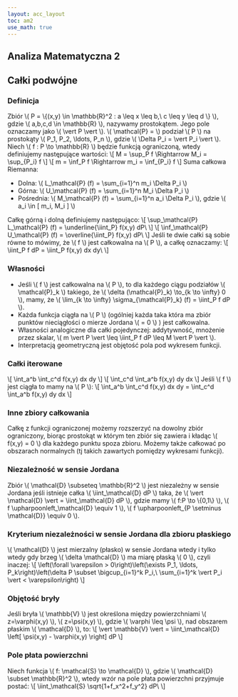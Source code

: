 ```yaml
---
layout: acc_layout
toc: am2
use_math: true
---
```


Analiza Matematyczna 2
---
## Całki podwójne

### Definicja

Zbiór \\( P = \\{(x,y) \in \mathbb{R}^2 : a \leq x \leq b,\ c \leq y \leq d \\} \\), gdzie \\( a,b,c,d \in \mathbb{R} \\), nazywamy prostokątem. Jego pole oznaczamy jako \\(  \vert P \vert  \\). \\( \mathcal{P} =  \\) podział \\( P \\) na prostokąty \\( P_1, P_2, \ldots, P_n \\), gdzie \\( \Delta P_i =  \vert P_i \vert  \\).
Niech \\( f : P \to \mathbb{R} \\) będzie funkcją ograniczoną, wtedy definiujemy następujące wartości:
\\\[ M = \sup_P f \Rightarrow M_i = \sup_{P_i} f \\]
\\\[ m = \inf_P f \Rightarrow m_i = \inf_{P_i} f \\]
Suma całkowa Riemanna:

* Dolna: \\( L_\mathcal{P} (f) = \sum_{i=1}^n m_i \Delta P_i \\)
* Górna: \\( U_\mathcal{P} (f) = \sum_{i=1}^n M_i \Delta P_i \\)
* Pośrednia: \\( M_\mathcal{P} (f) = \sum_{i=1}^n a_i \Delta P_i \\), gdzie \\( a_i \in \[ m_i, M_i \] \\)

Całkę górną i dolną definiujemy następująco:
\\\[ \sup_\mathcal{P} L_\mathcal{P} (f) = \underline{\iint_P} f(x,y) dP\ \\]
\\\[ \inf_\mathcal{P} U_\mathcal{P} (f) = \overline{\iint_P} f(x,y) dP\ \\]
Jeśli te dwie całki są sobie równe to mówimy, że \\( f \\) jest całkowalna na \\( P \\), a całkę oznaczamy:
\\\[ \iint_P f dP = \iint_P f(x,y) dx dy\ \\]

### Własności


* Jeśli \\( f \\) jest całkowalna na \\( P \\), to dla każdego ciągu podziałów \\( \mathcal{P}\_k \\) takiego, że \\( \delta (\mathcal{P}\_k) \to\_{k \to \infty} 0 \\), mamy, że \\( \lim_{k \to \infty} \sigma_{\mathcal{P}_k} (f) = \iint_P f dP \\).
* Każda funkcja ciągła na \\( P \\) (ogólniej każda taka która ma zbiór punktów nieciągłości o mierze Jordana \\( = 0 \\) ) jest całkowalna.
* Własności analogiczne dla całki pojedynczej: addytywność, mnożenie przez skalar, \\( m \vert P \vert  \leq \iint_P f dP \leq M \vert P \vert  \\).
* Interpretacją geometryczną jest objętość pola pod wykresem funkcji.


### Całki iterowane

\\\[ \int_a^b \int_c^d f(x,y) dx dy \\]
\\\[ \int_c^d \int_a^b f(x,y) dy dx \\]
Jeśli \\( f \\) jest ciągła to mamy na \\( P \\):
\\\[ \int_a^b \int_c^d f(x,y) dx dy = \int_c^d \int_a^b f(x,y) dy dx \\]

### Inne zbiory całkowania

Całkę z funkcji ograniczonej możemy rozszerzyć na dowolny zbiór ograniczony, biorąc prostokąt w którym ten zbiór się zawiera i kładąc \\( f(x,y) = 0 \\) dla każdego punktu spoza zbioru.
Możemy także całkować po obszarach normalnych (tj takich zawartych pomiędzy wykresami funkcji).

### Niezależność w sensie Jordana

Zbiór \\( \mathcal{D} \subseteq \mathbb{R}^2 \\) jest niezależny w sensie Jordana jeśli istnieje całka \\( \iint_\mathcal{D} dP \\) taka, że \\(  \vert \mathcal{D} \vert  = \iint_\mathcal{D} dP \\), gdzie mamy \\( f:P \to \\{0,1\\} \\), \\( f \upharpoonleft\_\mathcal{D} \equiv 1 \\), \\( f \upharpoonleft\_{P \setminus \mathcal{D}} \equiv 0 \\).

### Kryterium niezależności w sensie Jordana dla zbioru płaskiego

\\( \mathcal{D} \\) jest mierzalny (płasko) w sensie Jordana wtedy i tylko wtedy gdy brzeg \\( \delta \mathcal{D} \\) ma miarę płaską \\( 0 \\), czyli inaczej:
\\[ \left(\forall \varepsilon > 0\right)\left(\exists P_1, \ldots, P_k\right)\left(\delta P \subset \bigcup_{i=1}^k P_i,\ \sum_{i=1}^k  \vert P_i \vert  < \varepsilon\right) \\]

### Objętość bryły

Jeśli bryła \\( \mathbb{V} \\) jest określona między powierzchniami \\( z=\varphi(x,y) \\), \\( z=\psi(x,y) \\), gdzie \\( \varphi \leq \psi \\), nad obszarem płaskim \\( \mathcal{D} \\), to:
\\[  \vert \mathbb{V} \vert  = \iint_\mathcal{D} \left[ \psi(x,y) - \varphi(x,y) \right] dP \\]

### Pole płata powierzchni

Niech funkcja \\( f: \mathcal{S} \to \mathcal{D} \\), gdzie \\( \mathcal{D} \subset \mathbb{R}^2 \\), wtedy wzór na pole płata powierzchni przyjmuje postać:
\\[ \iint_\mathcal{S} \sqrt{1+f_x^2+f_y^2} dP\ \\]
